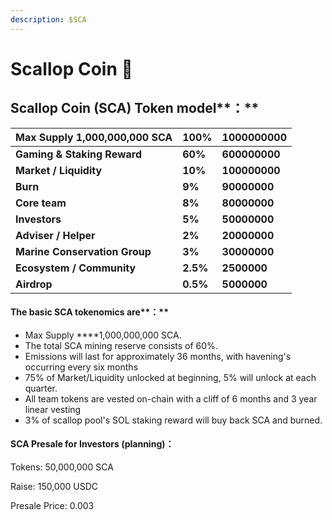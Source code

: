 ```yaml
---
description: $SCA
---
```


# Scallop Coin 🔮

## **Scallop Coin \(SCA\)** Token model**：** 

| Max Supply **1,000,000,000 SCA** | **100%** | **1000000000** |
| :--- | :--- | :--- |
| **Gaming & Staking Reward** | **60%** | **600000000** |
| **Market / Liquidity** | **10%** | **100000000** |
| **Burn** | **9%** | **90000000** |
| **Core team**  | **8%** | **80000000** |
| **Investors** | **5%** | **50000000** |
| **Adviser / Helper** | **2%** | **20000000** |
| **Marine Conservation Group** | **3%** | **30000000** |
| **Ecosystem / Community** | **2.5%** | **2500000** |
| **Airdrop** | **0.5%** | **5000000** |



#### The basic SCA tokenomics are**：**

* Max Supply ****1,000,000,000 SCA.
* The total SCA mining reserve consists of 60%.
* Emissions will last for approximately 36 months, with havening's occurring every six months
* 75% of Market/Liquidity unlocked at beginning, 5% will unlock at each quarter.
* All team tokens are vested on-chain with a cliff of 6 months and 3 year linear vesting
* 3% of scallop pool's SOL staking reward will buy back SCA and burned.

#### SCA Presale for **Investors \(**planning**\)：**

Tokens: 50,000,000 SCA 

Raise: 150,000 USDC

Presale Price: 0.003



#### 

